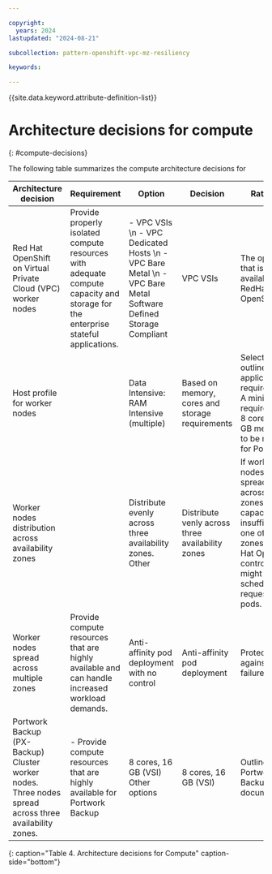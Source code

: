 ```yaml
---

copyright:
  years: 2024
lastupdated: "2024-08-21"

subcollection: pattern-openshift-vpc-mz-resiliency

keywords:

---
```


{{site.data.keyword.attribute-definition-list}}

# Architecture decisions for compute
{: #compute-decisions}

The following table summarizes the compute architecture decisions for

| Architecture decision| Requirement | Option | Decision| Rationale|
|---|---|---|---|---|
|Red Hat OpenShift on Virtual Private Cloud (VPC) worker nodes| Provide properly isolated compute resources with adequate compute capacity and storage for the enterprise stateful applications. | - VPC VSIs  \n - VPC Dedicated Hosts  \n -  VPC Bare Metal  \n - VPC Bare Metal Software Defined Storage Compliant | VPC VSIs | The option that is available for RedHat OpenShift. |
| Host profile for worker nodes|    |Data Intensive: RAM Intensive (multiple) | Based on memory, cores and storage requirements | Select the VSI outlined in the application requirements. A minimum requirement of 8 cores and 8 GB memory is to be reserved for Portworx. |
| Worker nodes distribution across availability zones |  |  Distribute evenly across three availability zones. Other| Distribute venly across three availability zones | If worker nodes are not spread evenly across the zones or capacity is insufficient in one of the zones, the Red Hat OpenShift controller might fail to schedule all requested pods. |
| Worker nodes spread across multiple zones | Provide compute resources that are highly available and can handle increased workload demands. |  Anti-affinity pod deployment with no control | Anti-affinity pod deployment | Protection against zone failure |
| Portwork Backup (PX-Backup) Cluster worker nodes. Three nodes spread across three availability zones. | - Provide compute resources that are highly available for Portwork Backup |  8 cores, 16 GB (VSI) Other options | 8 cores, 16 GB (VSI) | Outlined in the Portworx Backup documentation |
{: caption="Table 4. Architecture decisions for Compute" caption-side="bottom"}
